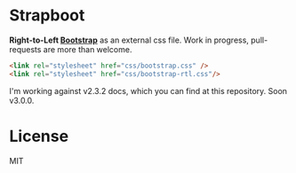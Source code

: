 # Strapboot

**Right-to-Left [Bootstrap](http://twbs.github.com/bootstrap)** as an external css file.
Work in progress, pull-requests are more than welcome.

```html
<link rel="stylesheet" href="css/bootstrap.css" />
<link rel="stylesheet" href="css/bootstrap-rtl.css"/>
```

I'm working against v2.3.2 docs, which you can find at this repository.
Soon v3.0.0.

# License
MIT

